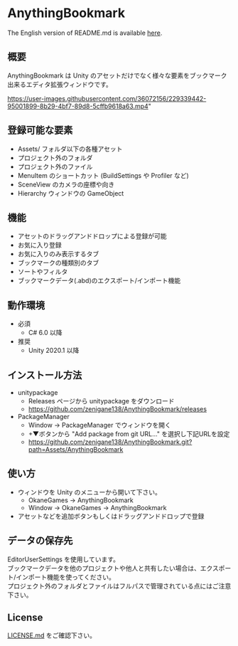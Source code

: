AnythingBookmark
============
The English version of README.md is available [here](/README.md).

概要
---
AnythingBookmark は Unity のアセットだけでなく様々な要素をブックマーク出来るエディタ拡張ウィンドウです。  

https://user-images.githubusercontent.com/36072156/229339442-95001899-8b29-4bf7-89d8-5cffb9618a63.mp4"  

登録可能な要素
---
- Assets/ フォルダ以下の各種アセット
- プロジェクト外のフォルダ
- プロジェクト外のファイル
- MenuItem のショートカット (BuildSettings や Profiler など)
- SceneView のカメラの座標や向き
- Hierarchy ウィンドウの GameObject

機能
---
- アセットのドラッグアンドドロップによる登録が可能
- お気に入り登録
- お気に入りのみ表示するタブ
- ブックマークの種類別のタブ
- ソートやフィルタ
- ブックマークデータ(.abd)のエクスポート/インポート機能

動作環境
---
- 必須
  - C# 6.0 以降
- 推奨
  - Unity 2020.1 以降

インストール方法
---
- unitypackage
  - Releases ページから unitypackage をダウンロード
  - https://github.com/zenigane138/AnythingBookmark/releases
- PackageManager
  - Window -> PackageManager でウィンドウを開く
  - +▼ボタンから "Add package from git URL..." を選択し下記URLを設定
  - https://github.com/zenigane138/AnythingBookmark.git?path=Assets/AnythingBookmark

使い方
---
- ウィンドウを Unity のメニューから開いて下さい。
  - OkaneGames -> AnythingBookmark
  - Window -> OkaneGames -> AnythingBookmark
- アセットなどを追加ボタンもしくはドラッグアンドドロップで登録

データの保存先
---
EditorUserSettings を使用しています。  
ブックマークデータを他のプロジェクトや他人と共有したい場合は、エクスポート/インポート機能を使ってください。  
プロジェクト外のフォルダとファイルはフルパスで管理されている点にはご注意下さい。

License
---
[LICENSE.md](/LICENSE.md) をご確認下さい。
